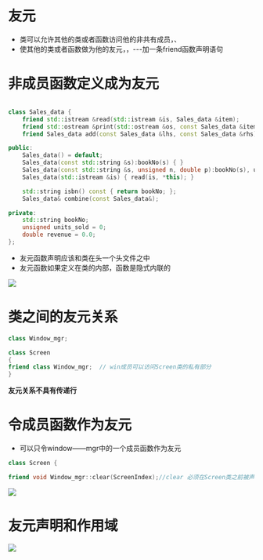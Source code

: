 # 友元

* 类可以允许其他的类或者函数访问他的非共有成员，、
* 使其他的类或者函数做为他的友元，，---加一条friend函数声明语句


#  非成员函数定义成为友元


```cpp

class Sales_data {
    friend std::istream &read(std::istream &is, Sales_data &item);
    friend std::ostream &print(std::ostream &os, const Sales_data &item);
    friend Sales_data add(const Sales_data &lhs, const Sales_data &rhs);

public:
    Sales_data() = default;
    Sales_data(const std::string &s):bookNo(s) { }
    Sales_data(const std::string &s, unsigned n, double p):bookNo(s), units_sold(n), revenue(n*p){ }
    Sales_data(std::istream &is) { read(is, *this); }

    std::string isbn() const { return bookNo; };
    Sales_data& combine(const Sales_data&);

private:
    std::string bookNo;
    unsigned units_sold = 0;
    double revenue = 0.0;
};
```


* 友元函数声明应该和类在头一个头文件之中
* 友元函数如果定义在类的内部，函数是隐式内联的

![](https://github.com/LiuChuang0059/learn_cpp/blob/master/chapter_7/7-2Access_Contral_and_Package/%E5%B0%81%E8%A3%85%E5%87%BD%E6%95%B0%E4%BC%98%E7%82%B9%E7%BC%BA%E7%82%B9.png)


#  类之间的友元关系


```cpp
class Window_mgr;

class Screen
{
friend class Window_mgr;  // win成员可以访问Screen类的私有部分
}

```

**友元关系不具有传递行**


# 令成员函数作为友元
* 可以只令window——mgr中的一个成员函数作为友元

```cpp
class Screen {

friend void Window_mgr::clear(ScreenIndex);//clear 必须在Screen类之前被声明

```
![](https://github.com/LiuChuang0059/learn_cpp/blob/master/chapter_7/7-2Access_Contral_and_Package/%E5%8F%8B%E5%85%83%E5%A3%B0%E6%98%8E%E7%9A%84%E9%A1%BA%E5%BA%8F.png)

# 友元声明和作用域



![](https://github.com/LiuChuang0059/learn_cpp/blob/master/chapter_7/7-2Access_Contral_and_Package/%E5%8F%8B%E5%85%83%E5%A3%B0%E6%98%8E%E5%92%8C%E4%BD%9C%E7%94%A8%E5%9F%9F.png)


















